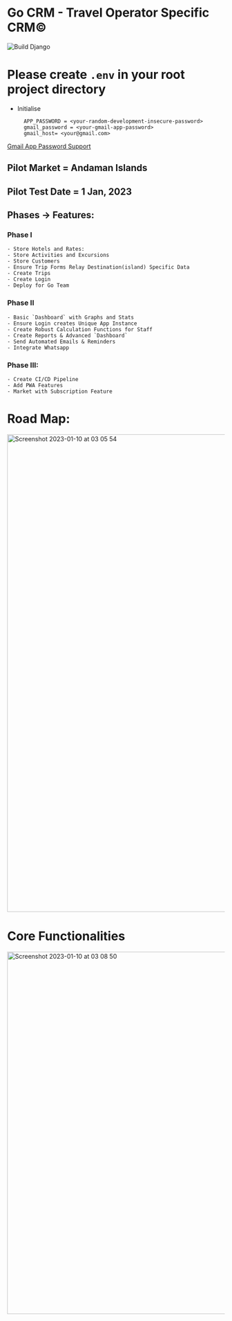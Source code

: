 # Go CRM - Travel Operator Specific CRM©
![Build Django](https://github.com/astratechz/travelco_crm/actions/workflows/django.yml/badge.svg)

# Please create `.env` in your root project directory
- Initialise 

        APP_PASSWORD = <your-random-development-insecure-password>
        gmail_password = <your-gmail-app-password> 
        gmail_host= <your@gmail.com>
        
[Gmail App Password Support](https://support.google.com/mail/answer/185833?hl=en-GB) 
## Pilot Market = Andaman Islands

## Pilot Test Date = 1 Jan, 2023

## Phases -> Features: 

### Phase I

```
- Store Hotels and Rates: 
- Store Activities and Excursions
- Store Customers 
- Ensure Trip Forms Relay Destination(island) Specific Data
- Create Trips
- Create Login 
- Deploy for Go Team
```

### Phase II

```
- Basic `Dashboard` with Graphs and Stats
- Ensure Login creates Unique App Instance
- Create Robust Calculation Functions for Staff
- Create Reports & Advanced `Dashboard`
- Send Automated Emails & Reminders
- Integrate Whatsapp
```

### Phase III: 

```
- Create CI/CD Pipeline
- Add PWA Features
- Market with Subscription Feature
```

# Road Map:

<img width="1103" alt="Screenshot 2023-01-10 at 03 05 54" src="https://user-images.githubusercontent.com/42845567/211652883-8078aca4-fe9d-44a8-b3e1-c79ce4c0f7a1.png">



# Core Functionalities
                                                                                                                
<img width="837" alt="Screenshot 2023-01-10 at 03 08 50" src="https://user-images.githubusercontent.com/42845567/211651077-6c47bb6d-ee0a-4840-b11f-38435be120d5.png">


